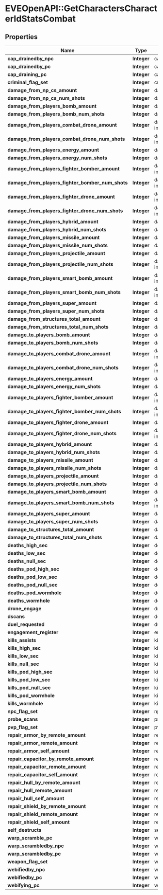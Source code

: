# EVEOpenAPI::GetCharactersCharacterIdStatsCombat

## Properties
Name | Type | Description | Notes
------------ | ------------- | ------------- | -------------
**cap_drainedby_npc** | **Integer** | cap_drainedby_npc integer | [optional] 
**cap_drainedby_pc** | **Integer** | cap_drainedby_pc integer | [optional] 
**cap_draining_pc** | **Integer** | cap_draining_pc integer | [optional] 
**criminal_flag_set** | **Integer** | criminal_flag_set integer | [optional] 
**damage_from_np_cs_amount** | **Integer** | damage_from_np_cs_amount integer | [optional] 
**damage_from_np_cs_num_shots** | **Integer** | damage_from_np_cs_num_shots integer | [optional] 
**damage_from_players_bomb_amount** | **Integer** | damage_from_players_bomb_amount integer | [optional] 
**damage_from_players_bomb_num_shots** | **Integer** | damage_from_players_bomb_num_shots integer | [optional] 
**damage_from_players_combat_drone_amount** | **Integer** | damage_from_players_combat_drone_amount integer | [optional] 
**damage_from_players_combat_drone_num_shots** | **Integer** | damage_from_players_combat_drone_num_shots integer | [optional] 
**damage_from_players_energy_amount** | **Integer** | damage_from_players_energy_amount integer | [optional] 
**damage_from_players_energy_num_shots** | **Integer** | damage_from_players_energy_num_shots integer | [optional] 
**damage_from_players_fighter_bomber_amount** | **Integer** | damage_from_players_fighter_bomber_amount integer | [optional] 
**damage_from_players_fighter_bomber_num_shots** | **Integer** | damage_from_players_fighter_bomber_num_shots integer | [optional] 
**damage_from_players_fighter_drone_amount** | **Integer** | damage_from_players_fighter_drone_amount integer | [optional] 
**damage_from_players_fighter_drone_num_shots** | **Integer** | damage_from_players_fighter_drone_num_shots integer | [optional] 
**damage_from_players_hybrid_amount** | **Integer** | damage_from_players_hybrid_amount integer | [optional] 
**damage_from_players_hybrid_num_shots** | **Integer** | damage_from_players_hybrid_num_shots integer | [optional] 
**damage_from_players_missile_amount** | **Integer** | damage_from_players_missile_amount integer | [optional] 
**damage_from_players_missile_num_shots** | **Integer** | damage_from_players_missile_num_shots integer | [optional] 
**damage_from_players_projectile_amount** | **Integer** | damage_from_players_projectile_amount integer | [optional] 
**damage_from_players_projectile_num_shots** | **Integer** | damage_from_players_projectile_num_shots integer | [optional] 
**damage_from_players_smart_bomb_amount** | **Integer** | damage_from_players_smart_bomb_amount integer | [optional] 
**damage_from_players_smart_bomb_num_shots** | **Integer** | damage_from_players_smart_bomb_num_shots integer | [optional] 
**damage_from_players_super_amount** | **Integer** | damage_from_players_super_amount integer | [optional] 
**damage_from_players_super_num_shots** | **Integer** | damage_from_players_super_num_shots integer | [optional] 
**damage_from_structures_total_amount** | **Integer** | damage_from_structures_total_amount integer | [optional] 
**damage_from_structures_total_num_shots** | **Integer** | damage_from_structures_total_num_shots integer | [optional] 
**damage_to_players_bomb_amount** | **Integer** | damage_to_players_bomb_amount integer | [optional] 
**damage_to_players_bomb_num_shots** | **Integer** | damage_to_players_bomb_num_shots integer | [optional] 
**damage_to_players_combat_drone_amount** | **Integer** | damage_to_players_combat_drone_amount integer | [optional] 
**damage_to_players_combat_drone_num_shots** | **Integer** | damage_to_players_combat_drone_num_shots integer | [optional] 
**damage_to_players_energy_amount** | **Integer** | damage_to_players_energy_amount integer | [optional] 
**damage_to_players_energy_num_shots** | **Integer** | damage_to_players_energy_num_shots integer | [optional] 
**damage_to_players_fighter_bomber_amount** | **Integer** | damage_to_players_fighter_bomber_amount integer | [optional] 
**damage_to_players_fighter_bomber_num_shots** | **Integer** | damage_to_players_fighter_bomber_num_shots integer | [optional] 
**damage_to_players_fighter_drone_amount** | **Integer** | damage_to_players_fighter_drone_amount integer | [optional] 
**damage_to_players_fighter_drone_num_shots** | **Integer** | damage_to_players_fighter_drone_num_shots integer | [optional] 
**damage_to_players_hybrid_amount** | **Integer** | damage_to_players_hybrid_amount integer | [optional] 
**damage_to_players_hybrid_num_shots** | **Integer** | damage_to_players_hybrid_num_shots integer | [optional] 
**damage_to_players_missile_amount** | **Integer** | damage_to_players_missile_amount integer | [optional] 
**damage_to_players_missile_num_shots** | **Integer** | damage_to_players_missile_num_shots integer | [optional] 
**damage_to_players_projectile_amount** | **Integer** | damage_to_players_projectile_amount integer | [optional] 
**damage_to_players_projectile_num_shots** | **Integer** | damage_to_players_projectile_num_shots integer | [optional] 
**damage_to_players_smart_bomb_amount** | **Integer** | damage_to_players_smart_bomb_amount integer | [optional] 
**damage_to_players_smart_bomb_num_shots** | **Integer** | damage_to_players_smart_bomb_num_shots integer | [optional] 
**damage_to_players_super_amount** | **Integer** | damage_to_players_super_amount integer | [optional] 
**damage_to_players_super_num_shots** | **Integer** | damage_to_players_super_num_shots integer | [optional] 
**damage_to_structures_total_amount** | **Integer** | damage_to_structures_total_amount integer | [optional] 
**damage_to_structures_total_num_shots** | **Integer** | damage_to_structures_total_num_shots integer | [optional] 
**deaths_high_sec** | **Integer** | deaths_high_sec integer | [optional] 
**deaths_low_sec** | **Integer** | deaths_low_sec integer | [optional] 
**deaths_null_sec** | **Integer** | deaths_null_sec integer | [optional] 
**deaths_pod_high_sec** | **Integer** | deaths_pod_high_sec integer | [optional] 
**deaths_pod_low_sec** | **Integer** | deaths_pod_low_sec integer | [optional] 
**deaths_pod_null_sec** | **Integer** | deaths_pod_null_sec integer | [optional] 
**deaths_pod_wormhole** | **Integer** | deaths_pod_wormhole integer | [optional] 
**deaths_wormhole** | **Integer** | deaths_wormhole integer | [optional] 
**drone_engage** | **Integer** | drone_engage integer | [optional] 
**dscans** | **Integer** | dscans integer | [optional] 
**duel_requested** | **Integer** | duel_requested integer | [optional] 
**engagement_register** | **Integer** | engagement_register integer | [optional] 
**kills_assists** | **Integer** | kills_assists integer | [optional] 
**kills_high_sec** | **Integer** | kills_high_sec integer | [optional] 
**kills_low_sec** | **Integer** | kills_low_sec integer | [optional] 
**kills_null_sec** | **Integer** | kills_null_sec integer | [optional] 
**kills_pod_high_sec** | **Integer** | kills_pod_high_sec integer | [optional] 
**kills_pod_low_sec** | **Integer** | kills_pod_low_sec integer | [optional] 
**kills_pod_null_sec** | **Integer** | kills_pod_null_sec integer | [optional] 
**kills_pod_wormhole** | **Integer** | kills_pod_wormhole integer | [optional] 
**kills_wormhole** | **Integer** | kills_wormhole integer | [optional] 
**npc_flag_set** | **Integer** | npc_flag_set integer | [optional] 
**probe_scans** | **Integer** | probe_scans integer | [optional] 
**pvp_flag_set** | **Integer** | pvp_flag_set integer | [optional] 
**repair_armor_by_remote_amount** | **Integer** | repair_armor_by_remote_amount integer | [optional] 
**repair_armor_remote_amount** | **Integer** | repair_armor_remote_amount integer | [optional] 
**repair_armor_self_amount** | **Integer** | repair_armor_self_amount integer | [optional] 
**repair_capacitor_by_remote_amount** | **Integer** | repair_capacitor_by_remote_amount integer | [optional] 
**repair_capacitor_remote_amount** | **Integer** | repair_capacitor_remote_amount integer | [optional] 
**repair_capacitor_self_amount** | **Integer** | repair_capacitor_self_amount integer | [optional] 
**repair_hull_by_remote_amount** | **Integer** | repair_hull_by_remote_amount integer | [optional] 
**repair_hull_remote_amount** | **Integer** | repair_hull_remote_amount integer | [optional] 
**repair_hull_self_amount** | **Integer** | repair_hull_self_amount integer | [optional] 
**repair_shield_by_remote_amount** | **Integer** | repair_shield_by_remote_amount integer | [optional] 
**repair_shield_remote_amount** | **Integer** | repair_shield_remote_amount integer | [optional] 
**repair_shield_self_amount** | **Integer** | repair_shield_self_amount integer | [optional] 
**self_destructs** | **Integer** | self_destructs integer | [optional] 
**warp_scramble_pc** | **Integer** | warp_scramble_pc integer | [optional] 
**warp_scrambledby_npc** | **Integer** | warp_scrambledby_npc integer | [optional] 
**warp_scrambledby_pc** | **Integer** | warp_scrambledby_pc integer | [optional] 
**weapon_flag_set** | **Integer** | weapon_flag_set integer | [optional] 
**webifiedby_npc** | **Integer** | webifiedby_npc integer | [optional] 
**webifiedby_pc** | **Integer** | webifiedby_pc integer | [optional] 
**webifying_pc** | **Integer** | webifying_pc integer | [optional] 


